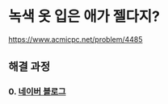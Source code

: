 # 녹색 옷 입은 애가 젤다지?
https://www.acmicpc.net/problem/4485
## 해결 과정
### 0. [네이버 블로그](https://blog.naver.com/alsrua7222/222623130201)
